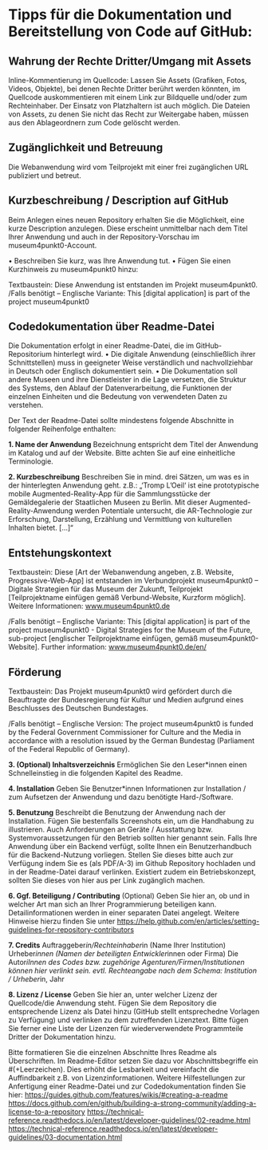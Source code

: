 # Tipps für die Dokumentation und Bereitstellung von Code auf GitHub:

## Wahrung der Rechte Dritter/Umgang mit Assets

Inline-Kommentierung im Quellcode: Lassen Sie Assets (Grafiken, Fotos, Videos, Objekte), bei denen Rechte Dritter berührt werden könnten, im Quellcode auskommentieren mit einem Link zur Bildquelle und/oder zum Rechteinhaber. Der Einsatz von Platzhaltern ist auch möglich. Die Dateien von Assets, zu denen Sie nicht das Recht zur Weitergabe haben, müssen aus den Ablageordnern zum Code gelöscht werden. 

## Zugänglichkeit und Betreuung
Die Webanwendung wird vom Teilprojekt mit einer frei zugänglichen URL publiziert und betreut.

## Kurzbeschreibung / Description auf GitHub
Beim Anlegen eines neuen Repository erhalten Sie die Möglichkeit, eine kurze Description anzulegen. Diese erscheint unmittelbar nach dem Titel Ihrer Anwendung und auch in der Repository-Vorschau im museum4punkt0-Account. 

•	Beschreiben Sie kurz, was Ihre Anwendung tut.
•	Fügen Sie einen Kurzhinweis zu museum4punkt0 hinzu: 

Textbaustein:
Diese Anwendung ist entstanden im Projekt museum4punkt0.
/Falls benötigt – Englische Variante: This [digital application] is part of the project museum4punkt0


## Codedokumentation über Readme-Datei
Die Dokumentation erfolgt in einer Readme-Datei, die im GitHub-Repositorium hinterlegt wird. 
•	Die digitale Anwendung (einschließlich ihrer Schnittstellen) muss in geeigneter Weise verständlich und nachvollziehbar in Deutsch oder Englisch dokumentiert sein. 
•	Die Dokumentation soll andere Museen und ihre Dienstleister in die Lage versetzen, die Struktur des Systems, den Ablauf der Datenverarbeitung, die Funktionen der einzelnen Einheiten und die Bedeutung von verwendeten Daten zu verstehen.

Der Text der Readme-Datei sollte mindestens folgende Abschnitte in folgender Reihenfolge enthalten:

<b>1.	Name der Anwendung</b>
Bezeichnung entspricht dem Titel der Anwendung im Katalog und auf der Website. Bitte achten Sie auf eine einheitliche Terminologie.

<b>2.	Kurzbeschreibung</b>
Beschreiben Sie in mind. drei Sätzen, um was es in der hinterlegten Anwendung geht.
z.B.: „‘Tromp L’Oeil‘ ist eine prototypische mobile Augmented-Reality-App für die Sammlungsstücke der Gemäldegalerie der Staatlichen Museen zu Berlin. Mit dieser Augmented-Reality-Anwendung werden Potentiale untersucht, die AR-Technologie zur Erforschung, Darstellung, Erzählung und Vermittlung von kulturellen Inhalten bietet. […]“

## Entstehungskontext
Textbaustein:
Diese [Art der Webanwendung angeben, z.B. Website, Progressive-Web-App] ist entstanden im Verbundprojekt museum4punkt0 – Digitale Strategien für das Museum der Zukunft, Teilprojekt [Teilprojektname einfügen gemäß Verbund-Website, Kurzform möglich]. Weitere Informationen: www.museum4punkt0.de

/Falls benötigt – Englische Variante: 
This [digital application] is part of the project museum4punkt0 - Digital Strategies for the Museum of the Future, sub-project [englischer Teilprojektname einfügen, gemäß museum4punkt0-Website]. Further information: www.museum4punkt0.de/en/ 

## Förderung
Textbaustein:
Das Projekt museum4punkt0 wird gefördert durch die Beauftragte der Bundesregierung für Kultur und Medien aufgrund eines Beschlusses des Deutschen Bundestages.

/Falls benötigt – Englische Version: 
The project museum4punkt0 is funded by the Federal Government Commissioner for Culture and the Media in accordance with a resolution issued by the German Bundestag (Parliament of the Federal Republic of Germany).

<b>3.	(Optional) Inhaltsverzeichnis</b>
Ermöglichen Sie den Leser*innen einen Schnelleinstieg in die folgenden Kapitel des Readme.

<b>4.	Installation</b>
Geben Sie Benutzer*innen Informationen zur Installation / zum Aufsetzen der Anwendung und dazu benötigte Hard-/Software.

<b>5.	Benutzung</b>
Beschreibt die Benutzung der Anwendung nach der Installation. Fügen Sie bestenfalls Screenshots ein, um die Handhabung zu illustrieren. Auch Anforderungen an Geräte / Ausstattung bzw. Systemvoraussetzungen für den Betrieb sollten hier genannt sein. Falls Ihre Anwendung über ein Backend verfügt, sollte Ihnen ein Benutzerhandbuch für die Backend-Nutzung vorliegen. Stellen Sie dieses bitte auch zur Verfügung indem Sie es (als PDF/A-3) im Github Repository hochladen und in der Readme-Datei darauf verlinken. Existiert zudem ein Betriebskonzept, sollten Sie dieses von hier aus per Link zugänglich machen.

<b>6.	Ggf. Beteiligung / Contributing</b>
(Optional) Geben Sie hier an, ob und in welcher Art man sich an Ihrer Programmierung beteiligen kann. Detailinformationen werden in einer separaten Datei angelegt. Weitere Hinweise hierzu finden Sie unter https://help.github.com/en/articles/setting-guidelines-for-repository-contributors 

<b>7.	Credits</b>
Auftraggeber*in/Rechteinhaber*in (Name Ihrer Institution)
Urheber*innen (Namen der beteiligten Entwickler*innen oder Firma)
Die Autor*iInnen des Codes bzw. zugehörige Agenturen/Firmen/Institutionen können hier verlinkt sein. 
evtl. Rechteangabe nach dem Schema: Institution / Urheber*in, Jahr

<b>8.	Lizenz / License</b>
Geben Sie hier an, unter welcher Lizenz der Quellcode/die Anwendung steht. Fügen Sie dem Repository die entsprechende Lizenz als Datei hinzu (GitHub stellt entsprechedne Vorlagen zu Verfügung) und verlinken zu dem zutreffenden Lizenztext. Bitte fügen Sie ferner eine Liste der Lizenzen für wiederverwendete Programmteile Dritter der Dokumentation hinzu.

Bitte formatieren Sie die einzelnen Abschnitte Ihres Readme als Überschriften. Im Readme-Editor setzen Sie dazu vor Abschnittsbegriffe ein #(+Leerzeichen). Dies erhöht die Lesbarkeit und vereinfacht die Auffindbarkeit z.B. von Lizenzinformationen. Weitere Hilfestellungen zur Anfertigung einer Readme-Datei und zur Codedokumentation finden Sie hier: 
https://guides.github.com/features/wikis/#creating-a-readme
https://docs.github.com/en/github/building-a-strong-community/adding-a-license-to-a-repository
https://technical-reference.readthedocs.io/en/latest/developer-guidelines/02-readme.html
https://technical-reference.readthedocs.io/en/latest/developer-guidelines/03-documentation.html



